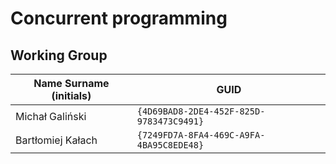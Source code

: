 # Concurrent programming

## Working Group

| Name Surname (initials) | GUID                                     |
| ----------------------- | ---------------------------------------- |
| Michał Galiński         | `{4D69BAD8-2DE4-452F-825D-9783473C9491}` |
| Bartłomiej Kałach       | `{7249FD7A-8FA4-469C-A9FA-4BA95C8EDE48}` |
